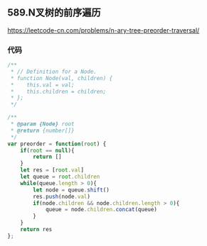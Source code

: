 ## 589.N叉树的前序遍历
https://leetcode-cn.com/problems/n-ary-tree-preorder-traversal/

### 代码
```javascript
/**
 * // Definition for a Node.
 * function Node(val, children) {
 *    this.val = val;
 *    this.children = children;
 * };
 */

/**
 * @param {Node} root
 * @return {number[]}
 */
var preorder = function(root) {
    if(root == null){
        return []
    }
    let res = [root.val]
    let queue = root.children
    while(queue.length > 0){
        let node = queue.shift()
        res.push(node.val)
        if(node.children && node.children.length > 0){
            queue = node.children.concat(queue)
        }
    }
    return res
};
```